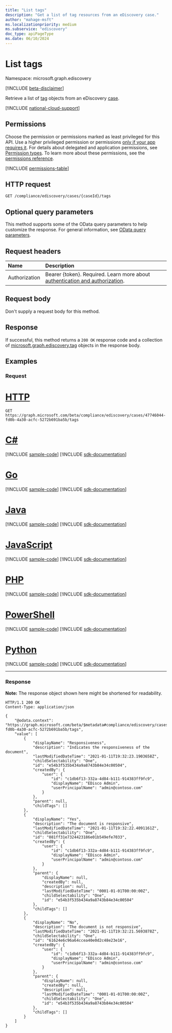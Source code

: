 ```yaml
---
title: "List tags"
description: "Get a list of tag resources from an eDiscovery case."
author: "mahage-msft"
ms.localizationpriority: medium
ms.subservice: "ediscovery"
doc_type: apiPageType
ms.date: 06/10/2024
---
```


# List tags

Namespace: microsoft.graph.ediscovery

[!INCLUDE [beta-disclaimer](../../includes/beta-disclaimer.md)]

Retrieve a list of [tag](../resources/ediscovery-tag.md) objects from an eDiscovery [case](../resources/ediscovery-case.md).

[!INCLUDE [national-cloud-support](../../includes/global-only.md)]

## Permissions

Choose the permission or permissions marked as least privileged for this API. Use a higher privileged permission or permissions [only if your app requires it](/graph/permissions-overview#best-practices-for-using-microsoft-graph-permissions). For details about delegated and application permissions, see [Permission types](/graph/permissions-overview#permission-types). To learn more about these permissions, see the [permissions reference](/graph/permissions-reference).

<!-- { "blockType": "permissions", "name": "ediscovery_case_list_tags" } -->
[!INCLUDE [permissions-table](../includes/permissions/ediscovery-case-list-tags-permissions.md)]

## HTTP request

<!-- {
  "blockType": "ignored"
}
-->

``` http
GET /compliance/ediscovery/cases/{caseId}/tags
```

## Optional query parameters

This method supports some of the OData query parameters to help customize the response. For general information, see [OData query parameters](/graph/query-parameters).

## Request headers

|Name|Description|
|:---|:---|
|Authorization|Bearer {token}. Required. Learn more about [authentication and authorization](/graph/auth/auth-concepts).|

## Request body

Don't supply a request body for this method.

## Response

If successful, this method returns a `200 OK` response code and a collection of [microsoft.graph.ediscovery.tag](../resources/ediscovery-tag.md) objects in the response body.

## Examples

### Request


# [HTTP](#tab/http)
<!-- {
  "blockType": "request",
  "name": "list_tag_1"
}
-->

``` http
GET https://graph.microsoft.com/beta/compliance/ediscovery/cases/47746044-fd0b-4a30-acfc-5272b691ba5b/tags
```

# [C#](#tab/csharp)
[!INCLUDE [sample-code](../includes/snippets/csharp/list-tag-1-csharp-snippets.md)]
[!INCLUDE [sdk-documentation](../includes/snippets/snippets-sdk-documentation-link.md)]

# [Go](#tab/go)
[!INCLUDE [sample-code](../includes/snippets/go/list-tag-1-go-snippets.md)]
[!INCLUDE [sdk-documentation](../includes/snippets/snippets-sdk-documentation-link.md)]

# [Java](#tab/java)
[!INCLUDE [sample-code](../includes/snippets/java/list-tag-1-java-snippets.md)]
[!INCLUDE [sdk-documentation](../includes/snippets/snippets-sdk-documentation-link.md)]

# [JavaScript](#tab/javascript)
[!INCLUDE [sample-code](../includes/snippets/javascript/list-tag-1-javascript-snippets.md)]
[!INCLUDE [sdk-documentation](../includes/snippets/snippets-sdk-documentation-link.md)]

# [PHP](#tab/php)
[!INCLUDE [sample-code](../includes/snippets/php/list-tag-1-php-snippets.md)]
[!INCLUDE [sdk-documentation](../includes/snippets/snippets-sdk-documentation-link.md)]

# [PowerShell](#tab/powershell)
[!INCLUDE [sample-code](../includes/snippets/powershell/list-tag-1-powershell-snippets.md)]
[!INCLUDE [sdk-documentation](../includes/snippets/snippets-sdk-documentation-link.md)]

# [Python](#tab/python)
[!INCLUDE [sample-code](../includes/snippets/python/list-tag-1-python-snippets.md)]
[!INCLUDE [sdk-documentation](../includes/snippets/snippets-sdk-documentation-link.md)]

---

### Response

**Note:** The response object shown here might be shortened for readability.
<!-- {
  "blockType": "response",
  "truncated": true,
  "@odata.type": "Collection(microsoft.graph.ediscovery.tag)"
}
-->

``` http
HTTP/1.1 200 OK
Content-Type: application/json

{
    "@odata.context": "https://graph.microsoft.com/beta/$metadata#compliance/ediscovery/cases/47746044-fd0b-4a30-acfc-5272b691ba5b/tags",
    "value": [
        {
            "displayName": "Responsiveness",
            "description": "Indicates the responsiveness of the document",
            "lastModifiedDateTime": "2021-01-11T19:32:23.1903658Z",
            "childSelectability": "One",
            "id": "e54b3f535b434a9a8743b84e34c00504",
            "createdBy": {
                "user": {
                    "id": "c1db6f13-332a-4d84-b111-914383ff9fc9",
                    "displayName": "EDisco Admin",
                    "userPrincipalName": "admin@contoso.com"
                }
            },
            "parent": null,
            "childTags": []
        },
        {
            "displayName": "Yes",
            "description": "The document is responsive",
            "lastModifiedDateTime": "2021-01-11T19:32:22.4091161Z",
            "childSelectability": "One",
            "id": "081ff31e7324423186e01b549efe7033",
            "createdBy": {
                "user": {
                    "id": "c1db6f13-332a-4d84-b111-914383ff9fc9",
                    "displayName": "EDisco Admin",
                    "userPrincipalName": "admin@contoso.com"
                }
            },
            "parent": {
                "displayName": null,
                "createdBy": null,
                "description": null,
                "lastModifiedDateTime": "0001-01-01T00:00:00Z",
                "childSelectability": "One",
                "id": "e54b3f535b434a9a8743b84e34c00504"
            },
            "childTags": []
        },
        {
            "displayName": "No",
            "description": "The document is not responsive",
            "lastModifiedDateTime": "2021-01-11T19:32:21.5693878Z",
            "childSelectability": "One",
            "id": "61624e6c96a64ccea40e0d2c48e23e16",
            "createdBy": {
                "user": {
                    "id": "c1db6f13-332a-4d84-b111-914383ff9fc9",
                    "displayName": "EDisco Admin",
                    "userPrincipalName": "admin@contoso.com"
                }
            },
            "parent": {
                "displayName": null,
                "createdBy": null,
                "description": null,
                "lastModifiedDateTime": "0001-01-01T00:00:00Z",
                "childSelectability": "One",
                "id": "e54b3f535b434a9a8743b84e34c00504"
            },
            "childTags": []
        }
    ]
}
```
